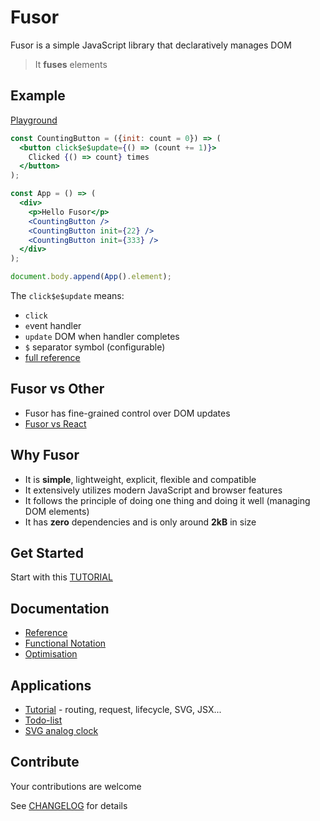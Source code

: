 # Fusor

Fusor is a simple JavaScript library that declaratively manages DOM

> It **fuses** elements

## Example

[Playground](https://codesandbox.io/p/sandbox/fusor-intro-jsx-r96fgd?file=%2Fsrc%2Findex.tsx)

```jsx
const CountingButton = ({init: count = 0}) => (
  <button click$e$update={() => (count += 1)}>
    Clicked {() => count} times
  </button>
);

const App = () => (
  <div>
    <p>Hello Fusor</p>
    <CountingButton />
    <CountingButton init={22} />
    <CountingButton init={333} />
  </div>
);

document.body.append(App().element);
```

The `click$e$update` means:

- `click`
- `e`vent handler
- `update` DOM when handler completes
- `$` separator symbol (configurable)
- [full reference](docs/reference.md#keys)

## Fusor vs Other

- Fusor has fine-grained control over DOM updates
- [Fusor vs React](docs/fusor-vs-react.md)

## Why Fusor

- It is **simple**, lightweight, explicit, flexible and compatible
- It extensively utilizes modern JavaScript and browser features
- It follows the principle of doing one thing and doing it well (managing DOM elements)
- It has **zero** dependencies and is only around **2kB** in size

## Get Started

Start with this [TUTORIAL](docs/tutorial.md)

## Documentation

- [Reference](docs/reference.md)
- [Functional Notation](docs/functional-notation.md)
- [Optimisation](docs/optimisation.md)

## Applications

- [Tutorial](https://fusorjs.github.io/tutorial/) - routing, request, lifecycle, SVG, JSX...
- [Todo-list](https://github.com/fusorjs/todomvc#readme)
- [SVG analog clock](https://codesandbox.io/p/sandbox/fusor-analog-clock-jsx-hqs5x9?file=%2Fsrc%2Findex.tsx)

## Contribute

Your contributions are welcome

See [CHANGELOG](CHANGELOG.md) for details

